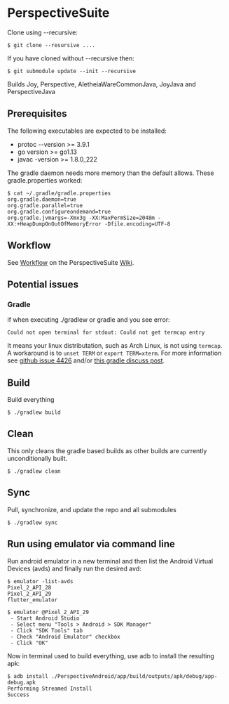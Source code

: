 # PerspectiveSuite

Clone using --recursive:
```
$ git clone --resursive ....
```

If you have cloned without --recursive then:
```
$ git submodule update --init --recursive
```

Builds Joy, Perspective, AletheiaWareCommonJava, JoyJava and PerspectiveJava

## Prerequisites

The following executables are expected to be installed:

* protoc --version >= 3.9.1
* go version >= go1.13
* javac -version >= 1.8.0_222

The gradle daemon needs more memory than the default allows.
These gradle.properties worked:
```
$ cat ~/.gradle/gradle.properties
org.gradle.daemon=true
org.gradle.parallel=true
org.gradle.configureondemand=true
org.gradle.jvmargs=-Xmx3g -XX:MaxPermSize=2048m -XX:+HeapDumpOnOutOfMemoryError -Dfile.encoding=UTF-8
```

## Workflow

See [Workflow](https://github.com/AletheiaWareLLC/PerspectiveSuite/wiki/workflow) on the
PerspectiveSuite [Wiki](https://github.com/AletheiaWareLLC/PerspectiveSuite/wiki).

## Potential issues

### Gradle

if when executing ./gradlew or gradle and you see error:
```
Could not open terminal for stdout: Could not get termcap entry
```

It means your linux distributation, such as Arch Linux, is not using `termcap`.
A workaround is to `unset TERM` or `export TERM=xterm`. For more information
see [github issue 4426](https://github.com/gradle/gradle/issues/4426) and/or
[this gradle discuss post](https://discuss.gradle.org/t/issue-could-not-open-terminal-for-stdout-could-not-get-termcap-entry/26902).

## Build

Build everything

```
$ ./gradlew build
```

## Clean

This only cleans the gradle based builds as other
builds are currently unconditionally built.

```
$ ./gradlew clean
```

## Sync

Pull, synchronize, and update the repo and all submodules

```
$ ./gradlew sync
```

## Run using emulator via command line

Run android emulator in a new terminal and then
list the Android Virtual Devices (avds) and finally
run the desired avd:
```
$ emulator -list-avds
Pixel_2_API_28
Pixel_2_API_29
flutter_emulator

$ emulator @Pixel_2_API_29
 - Start Android Studio
 - Select menu "Tools > Android > SDK Manager"
 - Click "SDK Tools" tab
 - Check "Android Emulator" checkbox
 - Click "OK"
```

Now in terminal used to build everything, use
adb to install the resulting apk:
```
$ adb install ./PerspectiveAndroid/app/build/outputs/apk/debug/app-debug.apk
Performing Streamed Install
Success
```
